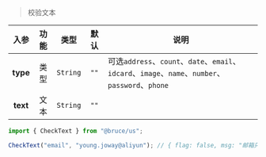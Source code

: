 > 校验文本

入参|功能|类型|默认|说明
:-:|:-:|:-:|:-:|-
**type**|类型|`String`|`""`|可选`address`、`count`、`date`、`email`、`idcard`、`image`、`name`、`number`、`password`、`phone`
**text**|文本|`String`|`""`

```js
import { CheckText } from "@bruce/us";

CheckText("email", "young.joway@aliyun"); // { flag: false, msg: "邮箱只能由xxx@yyy.zzz形式组成" }
```